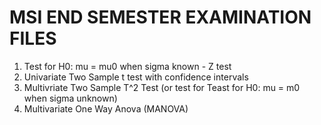 # MSI END SEMESTER EXAMINATION FILES

1. Test for H0: mu = mu0 when sigma known - Z test
2. Univariate Two Sample t test with confidence intervals
3. Multivriate Two Sample T^2 Test (or test for Teast for H0: mu = m0 when sigma unknown)
4. Multivariate One Way Anova (MANOVA)
